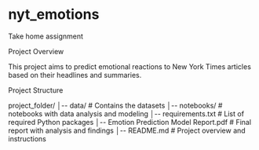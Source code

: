 # nyt_emotions
Take home assignment 

Project Overview

This project aims to predict emotional reactions to New York Times articles based on their headlines and summaries.

Project Structure

project_folder/
│-- data/                 # Contains the datasets
│-- notebooks/            # notebooks with data analysis and modeling
│-- requirements.txt      # List of required Python packages
│-- Emotion Prediction Model Report.pdf  # Final report with analysis and findings
│-- README.md             # Project overview and instructions

